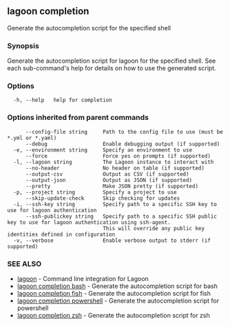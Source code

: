 ## lagoon completion

Generate the autocompletion script for the specified shell

### Synopsis

Generate the autocompletion script for lagoon for the specified shell.
See each sub-command's help for details on how to use the generated script.


### Options

```
  -h, --help   help for completion
```

### Options inherited from parent commands

```
      --config-file string     Path to the config file to use (must be *.yml or *.yaml)
      --debug                  Enable debugging output (if supported)
  -e, --environment string     Specify an environment to use
      --force                  Force yes on prompts (if supported)
  -l, --lagoon string          The Lagoon instance to interact with
      --no-header              No header on table (if supported)
      --output-csv             Output as CSV (if supported)
      --output-json            Output as JSON (if supported)
      --pretty                 Make JSON pretty (if supported)
  -p, --project string         Specify a project to use
      --skip-update-check      Skip checking for updates
  -i, --ssh-key string         Specify path to a specific SSH key to use for lagoon authentication
      --ssh-publickey string   Specify path to a specific SSH public key to use for lagoon authentication using ssh-agent.
                               This will override any public key identities defined in configuration
  -v, --verbose                Enable verbose output to stderr (if supported)
```

### SEE ALSO

* [lagoon](lagoon.md)	 - Command line integration for Lagoon
* [lagoon completion bash](lagoon_completion_bash.md)	 - Generate the autocompletion script for bash
* [lagoon completion fish](lagoon_completion_fish.md)	 - Generate the autocompletion script for fish
* [lagoon completion powershell](lagoon_completion_powershell.md)	 - Generate the autocompletion script for powershell
* [lagoon completion zsh](lagoon_completion_zsh.md)	 - Generate the autocompletion script for zsh

